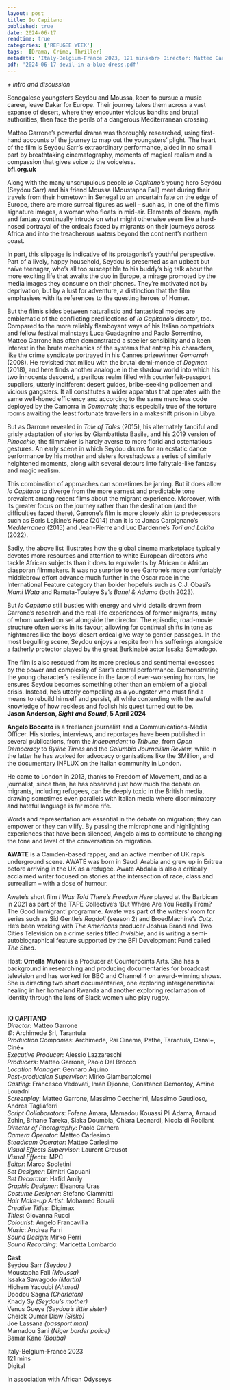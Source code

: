 ```yaml
---
layout: post
title: Io Capitano
published: true
date: 2024-06-17
readtime: true
categories: ['REFUGEE WEEK']
tags:  [Drama, Crime, Thriller]
metadata: 'Italy-Belgium-France 2023, 121 mins<br> Director: Matteo Garrone'
pdf: '2024-06-17-devil-in-a-blue-dress.pdf'
---
```



_+ intro and discussion_

Senegalese youngsters Seydou and Moussa, keen to pursue a music career, leave Dakar for Europe. Their journey takes them across a vast expanse of desert, where they encounter vicious bandits and brutal authorities, then face the perils of a dangerous Mediterranean crossing.

Matteo Garrone’s powerful drama was thoroughly researched, using first-hand accounts of the journey to map out the youngsters’ plight. The heart of the film is Seydou Sarr’s extraordinary performance, aided in no small part by breathtaking cinematography, moments of magical realism and a compassion that gives voice to the voiceless.  
**bfi.org.uk**  

Along with the many unscrupulous people _Io_ _Capitano_’s young hero Seydou (Seydou Sarr) and his friend Moussa (Moustapha Fall) meet during their travels from their hometown in Senegal to an uncertain fate on the edge of Europe, there are more surreal figures as well – such as, in one of the film’s signature images, a woman who floats in mid-air. Elements of dream, myth and fantasy continually intrude on what might otherwise seem like a hard-nosed portrayal of the ordeals faced by migrants on their journeys across Africa and into the treacherous waters beyond the continent’s northern coast.

In part, this slippage is indicative of its protagonist’s youthful perspective. Part of a lively, happy household, Seydou is presented as an upbeat but naïve teenager, who’s all too susceptible to his buddy’s big talk about the more exciting life that awaits the duo in Europe, a mirage promoted by the media images they consume on their phones. They’re motivated not by deprivation, but by a lust for adventure, a distinction that the film emphasises with its references to the questing heroes of Homer.

But the film’s slides between naturalistic and fantastical modes are emblematic of the conflicting predilections of _Io_ _Capitano_’s director, too. Compared to the more reliably flamboyant ways of his Italian compatriots and fellow festival mainstays Luca Guadagnino and Paolo Sorrentino, Matteo Garrone has often demonstrated a steelier sensibility and a keen interest in the brute mechanics of the systems that entrap his characters, like the crime syndicate portrayed in his Cannes prizewinner _Gomorrah_ (2008). He revisited that milieu with the brutal demi-monde of _Dogman_ (2018), and here finds another analogue in the shadow world into which his two innocents descend, a perilous realm filled with counterfeit-passport suppliers, utterly indifferent desert guides, bribe-seeking policemen and vicious gangsters. It all constitutes a wider apparatus that operates with the same well-honed efficiency and according to the same merciless code deployed by the Camorra in _Gomorrah_; that’s especially true of the torture rooms awaiting the least fortunate travellers in a makeshift prison in Libya.

But as Garrone revealed in _Tale of Tales_ (2015), his alternately fanciful and grisly adaptation of stories by Giambattista Basile, and his 2019 version of _Pinocchio_, the filmmaker is hardly averse to more florid and ostentatious gestures. An early scene in which Seydou drums for an ecstatic dance performance by his mother and sisters foreshadows a series of similarly heightened moments, along with several detours into fairytale-like fantasy and magic realism.

This combination of approaches can sometimes be jarring. But it does allow _Io Capitano_ to diverge from the more earnest and predictable tone prevalent among recent films about the migrant experience. Moreover, with its greater focus on the journey rather than the destination (and the difficulties faced there), Garrone’s film is more closely akin to predecessors such as Boris Lojkine’s _Hope_ (2014) than it is to Jonas Carpignano’s _Mediterranea_ (2015) and Jean-Pierre and Luc Dardenne’s _Tori and Lokita_ (2022).

Sadly, the above list illustrates how the global cinema marketplace typically devotes more resources and attention to white European directors who tackle African subjects than it does to equivalents by African or African diasporan filmmakers. It was no surprise to see Garrone’s more comfortably middlebrow effort advance much further in the Oscar race in the International Feature category than bolder hopefuls such as C.J. Obasi’s _Mami Wata_ and Ramata-Toulaye Sy’s _Banel & Adama_ (both 2023).

But _Io Capitano_ still bustles with energy and vivid details drawn from Garrone’s research and the real-life experiences of former migrants, many of whom worked on set alongside the director. The episodic, road-movie structure often works in its favour, allowing for continual shifts in tone as nightmares like the boys’ desert ordeal give way to gentler passages. In the most beguiling scene, Seydou enjoys a respite from his sufferings alongside a fatherly protector played by the great Burkinabé actor Issaka Sawadogo.

The film is also rescued from its more precious and sentimental excesses by the power and complexity of Sarr’s central performance. Demonstrating the young character’s resilience in the face of ever-worsening horrors, he ensures Seydou becomes something other than an emblem of a global crisis. Instead, he’s utterly compelling as a youngster who must find a means to rebuild himself and persist, all while contending with the awful knowledge of how reckless and foolish his quest turned out to be.  
**Jason Anderson, _Sight and Sound_, 5 April 2024**  

**Angelo Boccato** is a freelance journalist and a Communications-Media Officer. His stories, interviews, and reportages have been published in several publications, from the _Independent_ to _Tribune_, from _Open Democracy_ to _Byline Times_ and the _Columbia Journalism Review_, while in the latter he has worked for advocacy organisations like the 3Million, and the documentary INFLUX on the Italian community in London.

He came to London in 2013, thanks to Freedom of Movement, and as a journalist, since then, he has observed just how much the debate on migrants, including refugees, can be deeply toxic in the British media, drawing sometimes even parallels with Italian media where discriminatory and hateful language is far more rife.

Words and representation are essential in the debate on migration; they can empower or they can vilify. By passing the microphone and highlighting experiences that have been silenced, Angelo aims to contribute to changing the tone and level of the conversation on migration.

**AWATE** is a Camden-based rapper, and an active member of UK rap’s underground scene. AWATE was born in Saudi Arabia and grew up in Eritrea before arriving in the UK as a refugee. Awate Abdalla is also a critically acclaimed writer focused on stories at the intersection of race, class and surrealism – with a dose of humour.

Awate’s short film _I Was Told There’s Freedom Here_ played at the Barbican in 2021 as part of the TAPE Collective’s ‘But Where Are You Really From? The Good Immigrant’ programme. Awate was part of the writers’ room for series such as Sid Gentle’s _Ragdoll_ (season 2) and BroedMachine’s _Cutz_. He’s been working with _The Americans_ producer Joshua Brand and Two Cities Television on a crime series titled _Invisible_, and is writing a semi-autobiographical feature supported by the BFI Development Fund called _The Shed_.

Host: **Ornella Mutoni** is a Producer at Counterpoints Arts. She has a background in researching and producing documentaries for broadcast television and has worked for BBC and Channel 4 on award-winning shows. She is directing two short documentaries, one exploring intergenerational healing in her homeland Rwanda and another exploring reclamation of identity through the lens of Black women who play rugby.  
<br>


**IO CAPITANO**  
_Director_: Matteo Garrone  
_©_: Archimede Srl, Tarantula  
_Production Companies_: Archimede, Rai Cinema, Pathé, Tarantula, Canal+, Ciné+  
_Executive Producer_: Alessio Lazzareschi  
_Producers_: Matteo Garrone, Paolo Del Brocco  
_Location Manager_: Gennaro Aquino  
_Post-production Supervisor_: Mirko Giambartolomei  
_Casting_: Francesco Vedovati, Iman Djionne, Constance Demontoy, Amine Louadni  
_Screenplay_: Matteo Garrone, Massimo Ceccherini, Massimo Gaudioso, Andrea Tagliaferri  
_Script Collaborators_: Fofana Amara, Mamadou Kouassi Pli Adama, Arnaud Zohin, Brhane Tareka, Siaka Doumbia, Chiara Leonardi, Nicola di Robilant  
_Director of Photography_: Paolo Carnera  
_Camera Operator_: Matteo Carlesimo  
_Steadicam Operator_: Matteo Carlesimo  
_Visual Effects Supervisor_: Laurent Creusot  
_Visual Effects_: MPC  
_Editor_: Marco Spoletini  
_Set Designer_: Dimitri Capuani  
_Set Decorator_: Hafid Amily  
_Graphic Designer_: Eleanora Uras  
_Costume Designer_: Stefano Ciammitti  
_Hair Make-up Artist_: Mohamed Bouali  
_Creative Titles_: Digimax  
_Titles_: Giovanna Rucci  
_Colourist_: Angelo Francavilla  
_Music_: Andrea Farri  
_Sound Design_: Mirko Perri  
_Sound Recording_: Maricetta Lombardo  

**Cast**  
Seydou Sarr _(Seydou )_  
Moustapha Fall _(Moussa)_  
Issaka Sawagodo _(Martin)_  
Hichem Yacoubi _(Ahmed)_  
Doodou Sagna _(Charlatan)_  
Khady Sy _(Seydou’s mother)_  
Venus Gueye _(Seydou’s little sister)_  
Cheick Oumar Diaw _(Sisko)_  
Joe Lassana _(passport man)_  
Mamadou Sani _(Niger border police)_  
Bamar Kane _(Bouba)_  

Italy-Belgium-France 2023  
121 mins  
Digital  

In association with African Odysseys
<!--stackedit_data:
eyJoaXN0b3J5IjpbMTAzMjMzMzIxNF19
-->